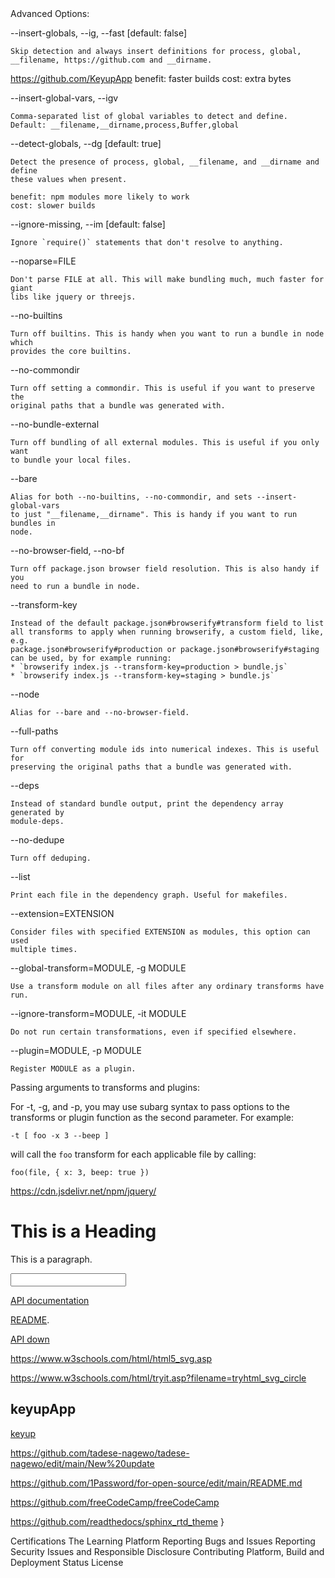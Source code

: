 
<!DOCKTYPE html>
<body>
  <head>
Advanced Options:

  --insert-globals, --ig, --fast    [default: false]

    Skip detection and always insert definitions for process, global,
    __filename, https://github.com and __dirname.
  https://github.com/KeyupApp
    benefit: faster builds
    cost: extra bytes

  --insert-global-vars, --igv

    Comma-separated list of global variables to detect and define.
    Default: __filename,__dirname,process,Buffer,global

  --detect-globals, --dg            [default: true]

    Detect the presence of process, global, __filename, and __dirname and define
    these values when present.

    benefit: npm modules more likely to work
    cost: slower builds

  --ignore-missing, --im            [default: false]

    Ignore `require()` statements that don't resolve to anything.

  --noparse=FILE

    Don't parse FILE at all. This will make bundling much, much faster for giant
    libs like jquery or threejs.

  --no-builtins

    Turn off builtins. This is handy when you want to run a bundle in node which
    provides the core builtins.

  --no-commondir

    Turn off setting a commondir. This is useful if you want to preserve the
    original paths that a bundle was generated with.

  --no-bundle-external

    Turn off bundling of all external modules. This is useful if you only want
    to bundle your local files.

  --bare

    Alias for both --no-builtins, --no-commondir, and sets --insert-global-vars
    to just "__filename,__dirname". This is handy if you want to run bundles in
    node.

  --no-browser-field, --no-bf

    Turn off package.json browser field resolution. This is also handy if you
    need to run a bundle in node.

  --transform-key

    Instead of the default package.json#browserify#transform field to list
    all transforms to apply when running browserify, a custom field, like, e.g.
    package.json#browserify#production or package.json#browserify#staging
    can be used, by for example running:
    * `browserify index.js --transform-key=production > bundle.js`
    * `browserify index.js --transform-key=staging > bundle.js`

  --node

    Alias for --bare and --no-browser-field.

  --full-paths

    Turn off converting module ids into numerical indexes. This is useful for
    preserving the original paths that a bundle was generated with.

  --deps

    Instead of standard bundle output, print the dependency array generated by
    module-deps.

  --no-dedupe

    Turn off deduping.

  --list

    Print each file in the dependency graph. Useful for makefiles.

  --extension=EXTENSION

    Consider files with specified EXTENSION as modules, this option can used
    multiple times.

  --global-transform=MODULE, -g MODULE

    Use a transform module on all files after any ordinary transforms have run.

  --ignore-transform=MODULE, -it MODULE

    Do not run certain transformations, even if specified elsewhere.

  --plugin=MODULE, -p MODULE

    Register MODULE as a plugin.

Passing arguments to transforms and plugins:

  For -t, -g, and -p, you may use subarg syntax to pass options to the
  transforms or plugin function as the second parameter. For example:

    -t [ foo -x 3 --beep ]

  will call the `foo` transform for each applicable file by calling:

    foo(file, { x: 3, beep: true })
</head>
</body>

https://cdn.jsdelivr.net/npm/jquery/
<!DOCTYPE html>
<html>
<body>

<h1>This is a Heading</h1>
<p>This is a paragraph.</p>
<input type="text">
</body>
</html>



[API documentation](https://markdown-it.github.io/markdown-it/)


         

[README](https://github.com/markdown-it/markdown-it#markdown-it). 

[API down](https://markdown-it.github.io/markdown-it/)

https://www.w3schools.com/html/html5_svg.asp

https://www.w3schools.com/html/tryit.asp?filename=tryhtml_svg_circle

## keyupApp

[keyup](https://github.com/KeyupApp/Odaa/edit/main/Odaa%20branch)

https://github.com/tadese-nagewo/tadese-nagewo/edit/main/New%20update

https://github.com/1Password/for-open-source/edit/main/README.md

https://github.com/freeCodeCamp/freeCodeCamp

https://github.com/readthedocs/sphinx_rtd_theme
}

Certifications
The Learning Platform
Reporting Bugs and Issues
Reporting Security Issues and Responsible Disclosure
Contributing
Platform, Build and Deployment Status
License
